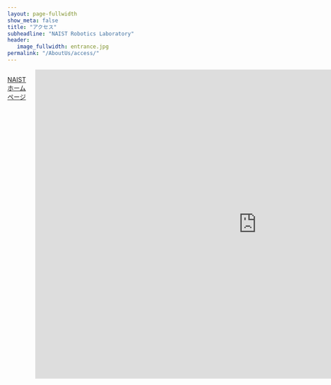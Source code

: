 ```yaml
---
layout: page-fullwidth
show_meta: false
title: "アクセス"
subheadline: "NAIST Robotics Laboratory"
header:
   image_fullwidth: entrance.jpg
permalink: "/AboutUs/access/"
---
```


<div class="row">

<div class="medium-12  columns" markdown="1">

<a href="https://www.naist.jp/accessmap/">NAISTホームページ</a>

<div style="text-align:center">
  <iframe src="https://www.google.com/maps/embed?pb=!1m14!1m8!1m3!1d14142.829461609279!2d135.72826875529694!3d34.732960988174604!3m2!1i1024!2i768!4f13.1!3m3!1m2!1s0x600122e9fc7b1ce7%3A0x2109b99d4ee8a89c!2z5aWI6Imv5YWI56uv56eR5a2m5oqA6KGT5aSn5a2m6Zmi5aSn5a2m!5e0!3m2!1sja!2sjp!4v1535361442985" width="1000" height="700" frameborder="0" style="border:0" allowfullscreen></iframe>
</div>

## A棟 (情報科学棟) 5階 ロボティクス研究室
